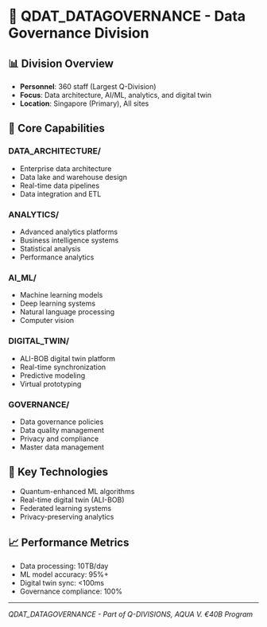 # 💽 QDAT_DATAGOVERNANCE - Data Governance Division

## 📊 Division Overview
- **Personnel**: 360 staff (Largest Q-Division)
- **Focus**: Data architecture, AI/ML, analytics, and digital twin
- **Location**: Singapore (Primary), All sites

## 🎯 Core Capabilities

### DATA_ARCHITECTURE/
- Enterprise data architecture
- Data lake and warehouse design
- Real-time data pipelines
- Data integration and ETL

### ANALYTICS/
- Advanced analytics platforms
- Business intelligence systems
- Statistical analysis
- Performance analytics

### AI_ML/
- Machine learning models
- Deep learning systems
- Natural language processing
- Computer vision

### DIGITAL_TWIN/
- ALI-BOB digital twin platform
- Real-time synchronization
- Predictive modeling
- Virtual prototyping

### GOVERNANCE/
- Data governance policies
- Data quality management
- Privacy and compliance
- Master data management

## 🔬 Key Technologies
- Quantum-enhanced ML algorithms
- Real-time digital twin (ALI-BOB)
- Federated learning systems
- Privacy-preserving analytics

## 📈 Performance Metrics
- Data processing: 10TB/day
- ML model accuracy: 95%+
- Digital twin sync: <100ms
- Governance compliance: 100%

---
*QDAT_DATAGOVERNANCE - Part of Q-DIVISIONS, AQUA V. €40B Program*